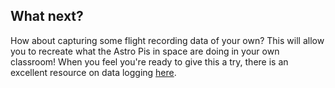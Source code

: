 ## What next?

How about capturing some flight recording data of your own? This will allow you to recreate what the Astro Pis in space are doing in your own classroom! When you feel you're ready to give this a try, there is an excellent resource on data logging [here](https://projects.raspberrypi.org/en/projects/sense-hat-data-logger/).

